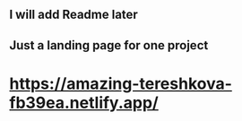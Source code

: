 ## I will add Readme later

## Just a landing page for one project

# https://amazing-tereshkova-fb39ea.netlify.app/
